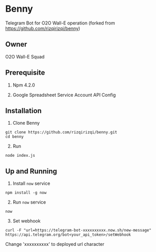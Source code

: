 # Benny
Telegram Bot for O2O Wall-E operation
(forked from https://github.com/rizqirizqi/benny)

## Owner
O2O Wall-E Squad

## Prerequisite
1. Npm 4.2.0

2. Google Spreadsheet Service Account API Config

## Installation
1. Clone Benny
  ```
  git clone https://github.com/rizqirizqi/benny.git
  cd benny
  ```
2. Run
  ```
  node index.js
  ```

## Up and Running
1. Install `now` service
  ```
  npm install -g now
  ```
2. Run `now` service
  ```
  now
  ```
3. Set webhook
  ```
  curl -F "url=https://telegram-bot-xxxxxxxxxx.now.sh/new-message" https://api.telegram.org/bot<your_api_token>/setWebhook
  ```
  Change 'xxxxxxxxxx' to deployed url character